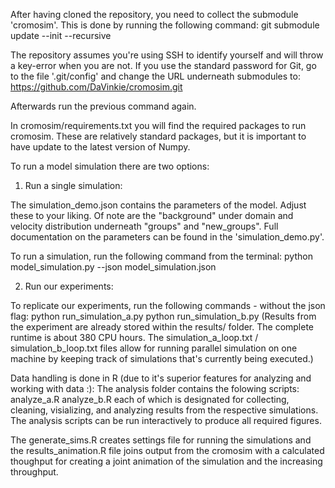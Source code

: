 After having cloned the repository, you need to collect the submodule 'cromosim'.
This is done by running the following command:
	git submodule update --init --recursive

The repository assumes you're using SSH to identify yourself and will throw a key-error when 
you are not. If you use the standard password for Git, go to the file '.git/config' and change 
the URL underneath submodules to:
	https://github.com/DaVinkie/cromosim.git

Afterwards run the previous command again.

In cromosim/requirements.txt you will find the required packages to run cromosim. These are
relatively standard packages, but it is important to have update to the latest version of 
Numpy.


To run a model simulation there are two options:
1. Run a single simulation:

The simulation\_demo.json contains the parameters of the model. Adjust these to your liking.
Of note are the "background" under domain and velocity distribution underneath "groups" and
"new\_groups". Full documentation on the parameters can be found in the 'simulation\_demo.py'.

To run a simulation, run the following command from the terminal:
	python model_simulation.py --json model_simulation.json


2. Run our experiments:

To replicate our experiments, run the following commands - without the json flag:
	python run_simulation_a.py
	python run_simulation_b.py
(Results from the experiment are already stored within the results/ folder. The complete 
runtime is about 380 CPU hours. The simulation_a_loop.txt / simulation_b_loop.txt files allow 
for running parallel simulation on one machine by keeping track of simulations that's currently 
being executed.)


Data handling is done in R (due to it's superior features for analyzing and working with data :):
The analysis folder contains the folowing scripts:
	analyze_a.R
	analyze_b.R
each of which is designated for collecting, cleaning, visializing, and analyzing results from the 
respective simulations. The analysis scripts can be run interactively to produce all required figures.

The generate_sims.R creates settings file for running the simulations and the results_animation.R 
file joins output from the cromosim with a calculated thoughput for creating a joint animation of the 
simulation and the increasing throughput.



